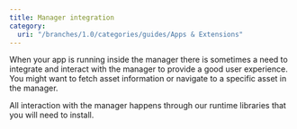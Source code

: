 ```yaml
---
title: Manager integration
category:
  uri: "/branches/1.0/categories/guides/Apps & Extensions"
---
```



When your app is running inside the manager there is sometimes a need to integrate and interact with the manager to provide a good user experience. You might want to fetch asset information or navigate to a specific asset in the manager.

All interaction with the manager happens through our runtime libraries that you will need to install.
